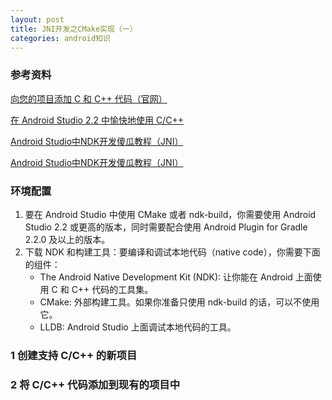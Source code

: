 ```yaml
---
layout: post
title: JNI开发之CMake实现（一）
categories: android知识
---
```


### 参考资料 ###

[向您的项目添加 C 和 C++ 代码（官网）](https://developer.android.com/studio/projects/add-native-code#existing-project)  

[在 Android Studio 2.2 中愉快地使用 C/C++](https://blog.csdn.net/wl9739/article/details/52607010)   

[Android Studio中NDK开发傻瓜教程（JNI）](https://zhuanlan.zhihu.com/p/29570177)   

[Android Studio中NDK开发傻瓜教程（JNI）](https://zhuanlan.zhihu.com/p/29570177)      

### 环境配置 ###

1. 要在 Android Studio 中使用 CMake 或者 ndk-build，你需要使用 Android Studio 2.2 或更高的版本，同时需要配合使用 Android Plugin for Gradle 2.2.0 及以上的版本。
2. 下载 NDK 和构建工具：要编译和调试本地代码（native code），你需要下面的组件：
	- The Android Native Development Kit (NDK): 让你能在 Android 上面使用 C 和 C++ 代码的工具集。
	- CMake: 外部构建工具。如果你准备只使用 ndk-build 的话，可以不使用它。
	- LLDB: Android Studio 上面调试本地代码的工具。

### 1 创建支持 C/C++ 的新项目 ###





### 2 将 C/C++ 代码添加到现有的项目中 ###